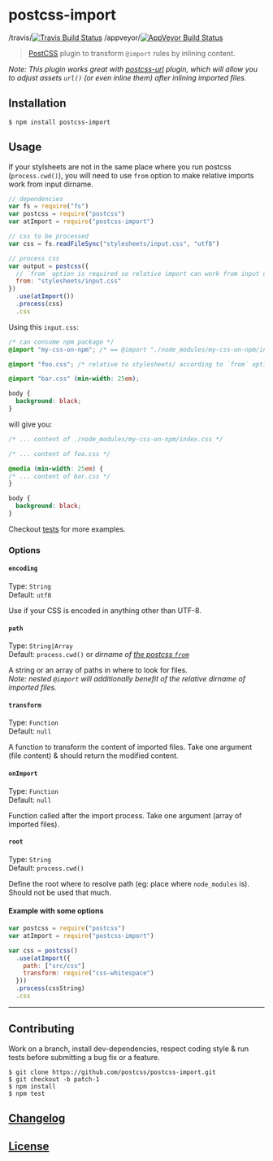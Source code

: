 # postcss-import

/travis/[![Travis Build Status](https://img.shields.io/travis/postcss/postcss-import.svg)](https://travis-ci.org/postcss/postcss-import)
/appveyor/[![AppVeyor Build Status](https://img.shields.io/appveyor/ci/postcss/postcss-import.svg)](https://travis-ci.org/postcss/postcss-import)

> [PostCSS](https://github.com/postcss/postcss) plugin to transform `@import` rules by inlining content.

_Note: This plugin works great with [postcss-url](https://github.com/postcss/postcss-url) plugin, which will allow you to adjust assets `url()` (or even inline them) after inlining imported files._

## Installation

```console
$ npm install postcss-import
```

## Usage

If your stylsheets are not in the same place where you run postcss (`process.cwd()`), you will need to use `from` option to make relative imports work from input dirname.

```js
// dependencies
var fs = require("fs")
var postcss = require("postcss")
var atImport = require("postcss-import")

// css to be processed
var css = fs.readFileSync("stylesheets/input.css", "utf8")

// process css
var output = postcss({
  // `from` option is required so relative import can work from input dirname
  from: "stylesheets/input.css"
})
  .use(atImport())
  .process(css)
  .css
```

Using this `input.css`:

```css
/* can consume npm package */
@import "my-css-on-npm"; /* == @import "./node_modules/my-css-on-npm/index.css"; */

@import "foo.css"; /* relative to stylesheets/ according to `from` option above */

@import "bar.css" (min-width: 25em);

body {
  background: black;
}
```

will give you:

```css
/* ... content of ./node_modules/my-css-on-npm/index.css */

/* ... content of foo.css */

@media (min-width: 25em) {
/* ... content of bar.css */
}

body {
  background: black;
}
```

Checkout [tests](test) for more examples.

### Options

#### `encoding`

Type: `String`  
Default: `utf8`

Use if your CSS is encoded in anything other than UTF-8.

#### `path`

Type: `String|Array`  
Default: `process.cwd()` or _dirname of [the postcss `from`](https://github.com/postcss/postcss#node-source)_

A string or an array of paths in where to look for files.  
_Note: nested `@import` will additionally benefit of the relative dirname of imported files._

#### `transform`

Type: `Function`  
Default: `null`

A function to transform the content of imported files. Take one argument (file content) & should return the modified content.

#### `onImport`

Type: `Function`  
Default: `null`

Function called after the import process. Take one argument (array of imported files).

#### `root`

Type: `String`  
Default: `process.cwd()`

Define the root where to resolve path (eg: place where `node_modules` is). Should not be used that much.

#### Example with some options

```js
var postcss = require("postcss")
var atImport = require("postcss-import")

var css = postcss()
  .use(atImport({
    path: ["src/css"]
    transform: require("css-whitespace")
  }))
  .process(cssString)
  .css
```

---

## Contributing

Work on a branch, install dev-dependencies, respect coding style & run tests before submitting a bug fix or a feature.

```console
$ git clone https://github.com/postcss/postcss-import.git
$ git checkout -b patch-1
$ npm install
$ npm test
```

## [Changelog](CHANGELOG.md)

## [License](LICENSE)
